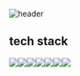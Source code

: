 ![header](https://capsule-render.vercel.app/api?type=waving&color=FF5A5A&text=WELCOME&fontColor=FFFFFF&height=160&fontAlignY=35&fontAlign=70&desc=flyhigh9870's%20GitHub&descAlign=80)
## tech stack
<div style="display:flex">
<img src="https://img.shields.io/badge/Spring-6DB33F?style=for-the-badge&logo=Spring&logoColor=white">
<img src="https://img.shields.io/badge/SpringBoot-6DB33F?style=for-the-badge&logo=SpringBoot&logoColor=white">
<img src="https://img.shields.io/badge/MySql-4479A1?style=for-the-badge&logo=Mysql&logoColor=white">
<img src="https://img.shields.io/badge/HTML5-E34F26?style=for-the-badge&logo=HTML5&logoColor=white">
<img src="https://img.shields.io/badge/JavaScript-F7DF1E?style=for-the-badge&logo=javascript&logoColor=white">
<img src="https://img.shields.io/badge/vue-4FC08D?style=for-the-badge&logo=vue.js&logoColor=white">
<img src="https://img.shields.io/badge/Bootstrap-7952B3?style=for-the-badge&logo=Bootstrap&logoColor=white">
</div>



